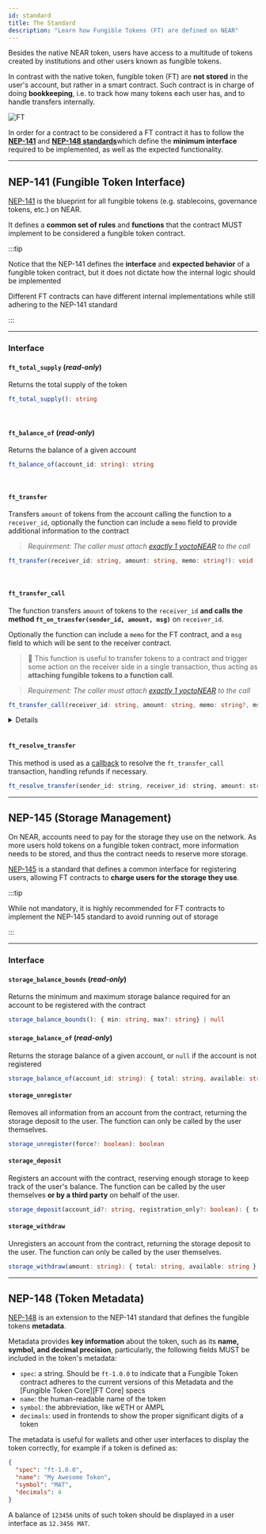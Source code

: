 ```yaml
---
id: standard
title: The Standard
description: "Learn how Fungible Tokens (FT) are defined on NEAR"
---
```


Besides the native NEAR token, users have access to a multitude of tokens created by institutions and other users known as fungible tokens.

In contrast with the native token, fungible token (FT) are **not stored** in the user's account, but rather in a smart contract. Such contract is in charge of doing **bookkeeping**, i.e. to track how many tokens each user has, and to handle transfers internally.

![FT](/assets/docs/primitives/ft.png)

In order for a contract to be considered a FT contract it has to follow the [**NEP-141**](https://github.com/near/NEPs/tree/master/neps/nep-0141.md) and [**NEP-148 standards**](https://github.com/near/NEPs/tree/master/neps/nep-0148.md)which define the **minimum interface** required to be implemented, as well as the expected functionality.

---

## NEP-141 (Fungible Token Interface)

[NEP-141](https://github.com/near/NEPs/tree/master/neps/nep-0141.md) is the blueprint for all fungible tokens (e.g. stablecoins, governance tokens, etc.) on NEAR.

It defines a **common set of rules** and **functions** that the contract MUST implement to be considered a fungible token contract.

:::tip

Notice that the NEP-141 defines the **interface** and **expected behavior** of a fungible token contract, but it does not dictate how the internal logic should be implemented

Different FT contracts can have different internal implementations while still adhering to the NEP-141 standard

:::

<hr class="subsection" />

### Interface

#### `ft_total_supply` (*read-only*)

Returns the total supply of the token

```ts
ft_total_supply(): string
```

<br />

#### `ft_balance_of` (*read-only*)

Returns the balance of a given account

```ts
ft_balance_of(account_id: string): string
```

<br />

#### `ft_transfer`

Transfers `amount` of tokens from the account calling the function to a `receiver_id`, optionally the function can include a `memo` field to provide additional information to the contract

> *Requirement: The caller must attach [exactly 1 yoctoNEAR](../../smart-contracts/security/one_yocto.md) to the call*

```ts
ft_transfer(receiver_id: string, amount: string, memo: string?): void
```

<br />

#### `ft_transfer_call`

The function transfers `amount` of tokens to the `receiver_id` **and calls the method `ft_on_transfer(sender_id, amount, msg)`** on `receiver_id`.

Optionally the function can include a `memo` for the FT contract, and a `msg` field to which will be sent to the receiver contract.

> 📖 This function is useful to transfer tokens to a contract and trigger some action on the receiver side in a single transaction, thus acting as **attaching fungible tokens to a function call**.

> *Requirement: The caller must attach [exactly 1 yoctoNEAR](../../smart-contracts/security/one_yocto.md) to the call*

```ts
ft_transfer_call(receiver_id: string, amount: string, memo: string?, msg: string): void
```

<details>

    <summary> ft_on_transfer </summary>

    Smart contracts expecting to **receive** Fungible Tokens **must** implement this method.

    The method **must** return the amount of tokens that were **NOT used** by the receiver, so that the **sender can be refunded**.

    ```ts
    ft_on_transfer(sender_id: string, amount: string, msg: string): string
    ```

    ⚠️ Note that this method does not need to be implemented by the FT contract itself, but rather by any contract that expects to receive fungible tokens

    See a reference implementation in the [using FTs page](./ft.md#handling-deposits)

</details>

<br />

#### `ft_resolve_transfer`

This method is used as a [callback](../../smart-contracts/anatomy/crosscontract.md#callback-function) to resolve the `ft_transfer_call` transaction, handling refunds if necessary.

```js
ft_resolve_transfer(sender_id: string, receiver_id: string, amount: string): string
```

---

## NEP-145 (Storage Management)

On NEAR, accounts need to pay for the storage they use on the network. As more users hold tokens on a fungible token contract, more information needs to be stored, and thus the contract needs to reserve more storage.

[NEP-145](https://github.com/near/NEPs/blob/master/neps/nep-0145.md) is a standard that defines a common interface for registering users, allowing FT contracts to **charge users for the storage they use**.

:::tip

While not mandatory, it is highly recommended for FT contracts to implement the NEP-145 standard to avoid running out of storage

:::

<hr class="subsection" />

### Interface

#### `storage_balance_bounds` (*read-only*)
Returns the minimum and maximum storage balance required for an account to be registered with the contract

```ts
storage_balance_bounds(): { min: string, max?: string} | null
```

#### `storage_balance_of` (*read-only*)
Returns the storage balance of a given account, or `null` if the account is not registered

```ts
storage_balance_of(account_id: string): { total: string, available: string } | null
```

#### `storage_unregister`
Removes all information from an account from the contract, returning the storage deposit to the user. The function can only be called by the user themselves.

```ts
storage_unregister(force?: boolean): boolean
```

#### `storage_deposit`
Registers an account with the contract, reserving enough storage to keep track of the user's balance. The function can be called by the user themselves **or by a third party** on behalf of the user.

```ts
storage_deposit(account_id?: string, registration_only?: boolean): { total: string, available: string }
```

#### `storage_withdraw`
Unregisters an account from the contract, returning the storage deposit to the user. The function can only be called by the user themselves.

```ts
storage_withdraw(amount: string): { total: string, available: string }
```



---

## NEP-148 (Token Metadata)

[NEP-148](https://github.com/near/NEPs/tree/master/neps/nep-0141.md) is an extension to the NEP-141 standard that defines the fungible tokens **metadata**.

Metadata provides **key information** about the token, such as its **name, symbol, and decimal precision**, particularly, the following fields MUST be included in the token's metadata:

- `spec`: a string. Should be `ft-1.0.0` to indicate that a Fungible Token contract adheres to the current versions of this Metadata and the [Fungible Token Core][FT Core] specs
- `name`: the human-readable name of the token
- `symbol`: the abbreviation, like wETH or AMPL
- `decimals`: used in frontends to show the proper significant digits of a token

The metadata is useful for wallets and other user interfaces to display the token correctly, for example if a token is defined as:

```json
{
  "spec": "ft-1.0.0",
  "name": "My Awesome Token",
  "symbol": "MAT",
  "decimals": 4
}
```

A balance of `123456` units of such token should be displayed in a user interface as `12.3456 MAT`.